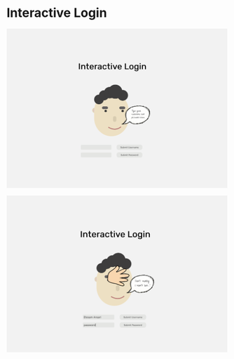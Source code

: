 # Interactive Login

![Default](screenshots/Default.png)

![When Password Entered](screenshots/PasswordEntered.png)
